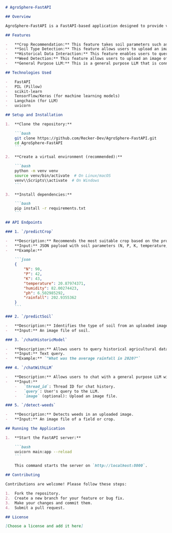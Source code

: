 ````markdown
# AgroSphere-FastAPI

## Overview

AgroSphere-FastAPI is a FastAPI-based application designed to provide various agricultural services, including crop recommendation, soil type detection, interaction with historical data via a language model, and weed detection. This application leverages machine learning models and APIs to assist farmers and agricultural enthusiasts in making informed decisions.

## Features

-   **Crop Recommendation:** This feature takes soil parameters such as Nitrogen, Phosphorus, Potassium, temperature, humidity, pH, and rainfall as input and recommends the most suitable crops to grow in that soil.
-   **Soil Type Detection:** This feature allows users to upload an image of soil, and the application will identify the type of soil present in the image.
-   **Historical Data Interaction:** This feature enables users to query historical agricultural data using natural language. It leverages a language model to understand the query and provide relevant information from a dataset of historical agricultural data.
-   **Weed Detection:** This feature allows users to upload an image of a field or crop, and the application will detect the presence of weeds in the image, highlighting them for removal.
-   **General Purpose LLM:** This is a general purpose LLM that is connected to a multi-modal chat interface. You can upload images and ask questions about agriculture. 

## Technologies Used

-   FastAPI
-   PIL (Pillow)
-   scikit-learn
-   TensorFlow/Keras (for machine learning models)
-   Langchain (for LLM)
-   uvicorn

## Setup and Installation

1.  **Clone the repository:**

    ```bash
    git clone https://github.com/Recker-Dev/AgroSphere-FastAPI.git
    cd AgroSphere-FastAPI
    ```

2.  **Create a virtual environment (recommended):**

    ```bash
    python -m venv venv
    source venv/bin/activate  # On Linux/macOS
    venv\\Scripts\\activate  # On Windows
    ```

3.  **Install dependencies:**

    ```bash
    pip install -r requirements.txt
    ```

## API Endpoints

### 1. `/predictCrop`

-   **Description:** Recommends the most suitable crop based on the provided soil parameters.
-   **Input:** JSON payload with soil parameters (N, P, K, temperature, humidity, pH, rainfall).
-   **Example:**

    ```json
    {
        "N": 90,
        "P": 42,
        "K": 43,
        "temperature": 20.87974371,
        "humidity": 82.00274423,
        "ph": 6.502985292,
        "rainfall": 202.9355362
    }
    ```

### 2. `/predictSoil`

-   **Description:** Identifies the type of soil from an uploaded image.
-   **Input:** An image file of soil.

### 3. `/chatHistoricModel`

-   **Description:** Allows users to query historical agricultural data using natural language.
-   **Input:** Text query.
-   **Example:** `"What was the average rainfall in 2020?"`

### 4. `/chatWithLLM`

-   **Description:** Allows users to chat with a general purpose LLM with capabilities to upload images.
-   **Input:**
    -   `thread_id`: Thread ID for chat history.
    -   `query`: User's query to the LLM.
    -   `image` (optional): Upload an image file.

### 5. `/detect-weeds`

-   **Description:** Detects weeds in an uploaded image.
-   **Input:** An image file of a field or crop.

## Running the Application

1.  **Start the FastAPI server:**

    ```bash
    uvicorn main:app --reload
    ```

    This command starts the server on `http://localhost:8000`.

## Contributing

Contributions are welcome! Please follow these steps:

1.  Fork the repository.
2.  Create a new branch for your feature or bug fix.
3.  Make your changes and commit them.
4.  Submit a pull request.

## License

[Choose a license and add it here]
